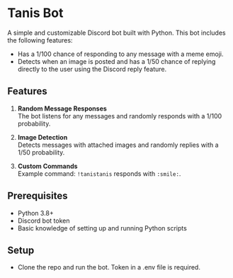 # Tanis Bot

A simple and customizable Discord bot built with Python. This bot includes the following features:

- Has a 1/100 chance of responding to any message with a meme emoji.
- Detects when an image is posted and has a 1/50 chance of replying directly to the user using the Discord reply feature.

## Features

1. **Random Message Responses**  
   The bot listens for any messages and randomly responds with a 1/100 probability.

2. **Image Detection**  
   Detects messages with attached images and randomly replies with a 1/50 probability.

3. **Custom Commands**  
   Example command: `!tanistanis` responds with `:smile:`.

## Prerequisites

- Python 3.8+
- Discord bot token
- Basic knowledge of setting up and running Python scripts

## Setup

- Clone the repo and run the bot. Token in a .env file is required.
